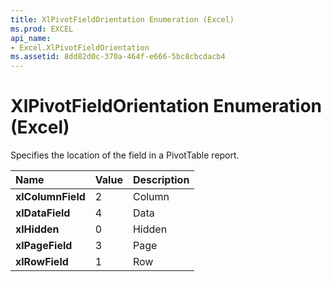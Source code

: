 ```yaml
---
title: XlPivotFieldOrientation Enumeration (Excel)
ms.prod: EXCEL
api_name:
- Excel.XlPivotFieldOrientation
ms.assetid: 8dd82d0c-370a-464f-e666-5bc8cbcdacb4
---
```



# XlPivotFieldOrientation Enumeration (Excel)

Specifies the location of the field in a PivotTable report.



|**Name**|**Value**|**Description**|
|:-----|:-----|:-----|
| **xlColumnField**|2|Column|
| **xlDataField**|4|Data|
| **xlHidden**|0|Hidden|
| **xlPageField**|3|Page|
| **xlRowField**|1|Row|

